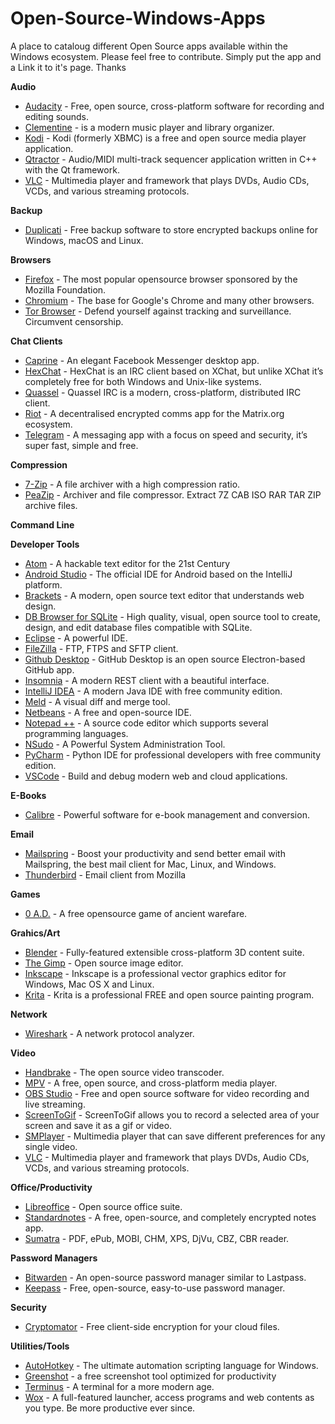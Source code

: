 # Open-Source-Windows-Apps
A place to cataloug different Open Source apps available within the Windows ecosystem. Please feel free to contribute. Simply put the app and a Link it to it's page. Thanks

**Audio**

* [Audacity](https://www.audacityteam.org/) - Free, open source, cross-platform software for recording and editing sounds.
* [Clementine](https://www.clementine-player.org/) - is a modern music player and library organizer.
* [Kodi](https://kodi.tv/) - Kodi (formerly XBMC) is a free and open source media player application.
* [Qtractor](https://qtractor.sourceforge.io/qtractor-index.html#Downloads) - Audio/MIDI multi-track sequencer application written in C++ with the Qt framework.
* [VLC](https://www.videolan.org/vlc/) - Multimedia player and framework that plays DVDs, Audio CDs, VCDs, and various streaming protocols.

**Backup**

* [Duplicati](https://www.duplicati.com/) - Free backup software to store encrypted backups online for Windows, macOS and Linux.

**Browsers**

* [Firefox](https://www.mozilla.org/en-US/firefox/new/?redirect_source=firefox-com) - The most popular opensource browser sponsored by the Mozilla Foundation.
* [Chromium](https://download-chromium.appspot.com) - The base for Google's Chrome and many other browsers.
* [Tor Browser](https://www.torproject.org/) - Defend yourself against tracking and surveillance. Circumvent censorship.

**Chat Clients**

* [Caprine](https://sindresorhus.com/caprine/) - An elegant Facebook Messenger desktop app.
* [HexChat](https://hexchat.github.io/) - HexChat is an IRC client based on XChat, but unlike XChat it’s completely free for both Windows and Unix-like systems.
* [Quassel](https://quassel-irc.org/) - Quassel IRC is a modern, cross-platform, distributed IRC client.
* [Riot](https://about.riot.im/) - A decentralised encrypted comms app for the Matrix.org ecosystem.
* [Telegram](https://desktop.telegram.org/) - A messaging app with a focus on speed and security, it’s super fast, simple and free.

**Compression**

* [7-Zip](https://www.7-zip.org/) - A file archiver with a high compression ratio.
* [PeaZip](http://www.peazip.org/) - Archiver and file compressor. Extract 7Z CAB ISO RAR TAR ZIP archive files.

**Command Line**

**Developer Tools**

* [Atom](https://atom.io/) - A hackable text editor for the 21st Century
* [Android Studio](https://developer.android.com/studio/index.html) - The official IDE for Android based on the IntelliJ platform.
* [Brackets](http://brackets.io/) - A modern, open source text editor that understands web design.
* [DB Browser for SQLite](https://sqlitebrowser.org/) - High quality, visual, open source tool to create, design, and edit database files compatible with SQLite.
* [Eclipse](https://www.eclipse.org/downloads/) - A powerful IDE.
* [FileZilla](https://filezilla-project.org/) - FTP, FTPS and SFTP client.
* [Github Desktop](https://desktop.github.com/) - GitHub Desktop is an open source Electron-based GitHub app.
* [Insomnia](https://insomnia.rest/) - A modern REST client with a beautiful interface.
* [IntelliJ IDEA](https://www.jetbrains.com/idea/) - A modern Java IDE with free community edition. 
* [Meld](http://meldmerge.org/) - A visual diff and merge tool.
* [Netbeans](https://netbeans.org/) - A free and open-source IDE.
* [Notepad ++](https://notepad-plus-plus.org/) - A source code editor which supports several programming languages.
* [NSudo](https://github.com/M2Team/NSudo/) - A Powerful System Administration Tool.
* [PyCharm](https://www.jetbrains.com/pycharm/) - Python IDE for professional developers with free community edition.
* [VSCode](https://code.visualstudio.com/) - Build and debug modern web and cloud applications.

**E-Books**

* [Calibre](https://calibre-ebook.com/) - Powerful software for e-book management and conversion.

**Email**

* [Mailspring](https://getmailspring.com/) -  Boost your productivity and send better email with Mailspring, the best mail client for Mac, Linux, and Windows.
* [Thunderbird](https://www.thunderbird.net/en-US/) - Email client from Mozilla

**Games**

* [0 A.D.](https://play0ad.com/) - A free opensource game of ancient warefare.

**Grahics/Art**

* [Blender](https://www.blender.org/) - Fully-featured extensible cross-platform 3D content suite.
* [The Gimp](https://www.gimp.org/) - Open source image editor.
* [Inkscape](https://inkscape.org/) - Inkscape is a professional vector graphics editor for Windows, Mac OS X and Linux.
* [Krita](https://krita.org/en/) - Krita is a professional FREE and open source painting program.

**Network**

* [Wireshark](https://www.wireshark.org/) - A network protocol analyzer.

**Video**

* [Handbrake](https://handbrake.fr/) - The open source video transcoder.
* [MPV](https://mpv.io/) - A free, open source, and cross-platform media player.
* [OBS Studio](https://obsproject.com/) - Free and open source software for video recording and live streaming.
* [ScreenToGif](https://www.screentogif.com/) - ScreenToGif allows you to record a selected area of your screen and save it as a gif or video.
* [SMPlayer](https://sourceforge.net/projects/smplayer/) - Multimedia player that can save different preferences for any single video.
* [VLC](https://www.videolan.org/vlc/) - Multimedia player and framework that plays DVDs, Audio CDs, VCDs, and various streaming protocols.

**Office/Productivity**

* [Libreoffice](https://www.libreoffice.org/) - Open source office suite.
* [Standardnotes](https://standardnotes.org) - A free, open-source, and completely encrypted notes app.
* [Sumatra](https://www.sumatrapdfreader.org/free-pdf-reader.html) - PDF, ePub, MOBI, CHM, XPS, DjVu, CBZ, CBR reader.

**Password Managers**

* [Bitwarden](https://bitwarden.com) - An open-source password manager similar to Lastpass.
* [Keepass](https://kepass.info) - Free, open-source, easy-to-use password manager.

**Security**

* [Cryptomator](https://cryptomator.org/) - Free client-side encryption for your cloud files.


**Utilities/Tools**

* [AutoHotkey](https://www.autohotkey.com/) - The ultimate automation scripting language for Windows.
* [Greenshot](https://github.com/greenshot/greenshot) - a free screenshot tool optimized for productivity
* [Terminus](https://eugeny.github.io/terminus/) - A terminal for a more modern age.
* [Wox](http://www.wox.one/) - A full-featured launcher, access programs and web contents as you type. Be more productive ever since.





